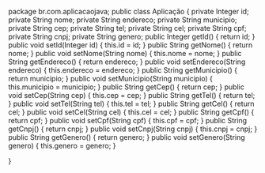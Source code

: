 package br.com.aplicacaojava;
public class Aplicação {
	private Integer id;
	private String nome;
	private String endereco;
	private String municipio;
	private String cep;
	private String tel;
	private String cel;
	private String cpf;
	private String cnpj;
	private String genero;
	public Integer getId() {
		return id;
	}
	public void setId(Integer id) {
		this.id = id;
	}
	public String getNome() {
		return nome;
	}
	public void setNome(String nome) {
		this.nome = nome;
	}
	public String getEndereco() {
		return endereco;
	}
	public void setEndereco(String endereco) {
		this.endereco = endereco;
	}
	public String getMunicipio() {
		return municipio;
	}
	public void setMunicipio(String municipio) {
		this.municipio = municipio;
	}
	public String getCep() {
		return cep;
	}
	public void setCep(String cep) {
		this.cep = cep;
	}
	public String getTel() {
		return tel;
	}
	public void setTel(String tel) {
		this.tel = tel;
	}
	public String getCel() {
		return cel;
	}
	public void setCel(String cel) {
		this.cel = cel;
	}
	public String getCpf() {
		return cpf;
	}
	public void setCpf(String cpf) {
		this.cpf = cpf;
	}
	public String getCnpj() {
		return cnpj;
	}
	public void setCnpj(String cnpj) {
		this.cnpj = cnpj;
	}
	public String getGenero() {
		return genero;
	}
	public void setGenero(String genero) {
		this.genero = genero;
	} 

}
